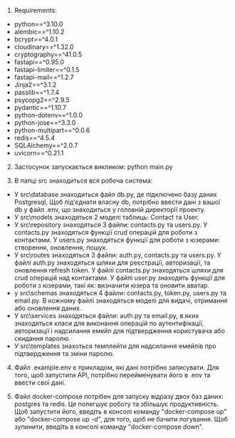 1) Requirements:
  -  python==^3.10.0
  -  alembic==^1.10.2
  -  bcrypt==^4.0.1
  -  cloudinary==^1.32.0
  -  cryptography==^41.0.5
  -  fastapi==^0.95.0
  -  fastapi-limiter==^0.1.5
  -  fastapi-mail==^1.2.7
  -  Jinja2==^3.1.2
  -  passlib==^1.7.4
  -  psycopg2==^2.9.5
  -  pydantic==^1.10.7
  -  python-dotenv==^1.0.0
  -  python-jose==^3.3.0
  -  python-multipart==^0.0.6
  -  redis==^4.5.4
  -  SQLAlchemy==^2.0.7
  -  uvicorn==^0.21.1

2) Застосунок запускається викликом: python main.py

3) В папці src знаходиться вся робоча система:
  -  У src\database знаходиться файл db.py, де підключено базу даних Postgresql, Щоб під'єднати власну db, потрібно ввести дані з вашої db у файл .env, що знаходиться у головній директорії проекту. 
  -  У src\models знаходяться 2 моделі таблиць: Contact та User.
  -  У src\repository знаходяться 3 файли: contacts.py та users.py. У contacts.py знаходяться функції crud операцій для роботи з контактами. У users.py знаходяться функції для роботи з юзерами: створення, оновлення, пошук.
  -  У src\routes знаходяться 3 файли: auth.py, contacts.py та users.py. У файлі auth.py знаходяться шляхи для реєстрації, авторизації, та оновлення refresh token. У файлі contacts.py знаходяться шляхи для crud операцій над контактами. У файлі user.py знаходять функції для роботи з юзерами, такі як: визначити юзера та оновити аватар.
  -  у src\schemas знаходяться 4 файли: contacts.py, token.py, users.py та email.py. В кожному файлі знаходяться моделі для видачі, отримання або оновлення даних.
  -  У src\services знаходяться файли: auth.py та email.py, в яких знаходяться класи для виконання операцій по аутентифікації, авторизації і надсилання емейл для підтвердження користувача або скидання паролю.
  -  У src\templates знахоться темплейти для надсилання емейлів про підтвердження та зміни паролю.
4) Файл .example.env є прикладом, які дані потрібно записувати. Для того, щоб запустити API, потрібно перейменувати його в .env та ввести свої дані.

5) Файл docker-compose потрібен для запуску відразу двох баз даних: postgres та redis. Це полегшує роботу та збільшує продуктивність. Щоб запустити його, введіть в консолі команду "docker-compose up" або "docker-compose up -d", для того, щоб не бачити логування. Щоб зупинити, введіть в консолі команду "docker-compose down".